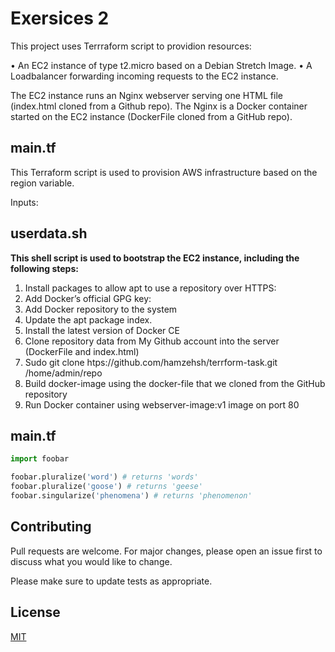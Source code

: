 # Exersices 2
This project uses Terrraform script to providion resources:

• An EC2 instance of type t2.micro based on a Debian Stretch Image.
• A Loadbalancer forwarding incoming requests to the EC2 instance.

The EC2 instance runs an Nginx webserver serving one HTML file (index.html cloned from a Github repo). The Nginx is a Docker container started on the EC2 instance (DockerFile cloned from a GitHub repo).

## main.tf

This Terraform script is used to provision AWS infrastructure based on the region variable.

Inputs:

## userdata.sh

**This shell script is used to bootstrap the EC2 instance, including the following steps:**

1. Install packages to allow apt to use a repository over HTTPS:
2. Add Docker’s official GPG key:
3. Add Docker repository to the system
4. Update the apt package index.
5. Install the latest version of Docker CE 
6. Clone repository data from My Github account into the server (DockerFile and index.html)
7. Sudo git clone htps://github.com/hamzehsh/terrform-task.git /home/admin/repo
8. Build docker-image using  the docker-file that we cloned from the GitHub repository
9. Run Docker container  using webserver-image:v1 image on port 80


## main.tf


```python
import foobar

foobar.pluralize('word') # returns 'words'
foobar.pluralize('goose') # returns 'geese'
foobar.singularize('phenomena') # returns 'phenomenon'
```

## Contributing
Pull requests are welcome. For major changes, please open an issue first to discuss what you would like to change.

Please make sure to update tests as appropriate.

## License
[MIT](https://choosealicense.com/licenses/mit/)
